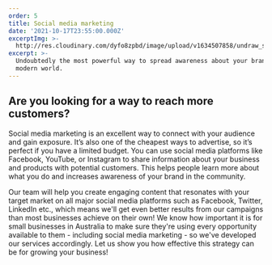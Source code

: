 ```yaml
---
order: 5
title: Social media marketing
date: '2021-10-17T23:55:00.000Z'
excerptImg: >-
  http://res.cloudinary.com/dyfo8zpbd/image/upload/v1634507858/undraw_social_dashboard_k3pt_ec264n.svg
excerpt: >-
  Undoubtedly the most powerful way to spread awareness about your brand in the
  modern world.
---
```

## Are you looking for a way to reach more customers?

Social media marketing is an excellent way to connect with your audience and gain exposure. It’s also one of the cheapest ways to advertise, so it’s perfect if you have a limited budget. You can use social media platforms like Facebook, YouTube, or Instagram to share information about your business and products with potential customers. This helps people learn more about what you do and increases awareness of your brand in the community.

Our team will help you create engaging content that resonates with your target market on all major social media platforms such as Facebook, Twitter, LinkedIn etc., which means we'll get even better results from our campaigns than most businesses achieve on their own! We know how important it is for small businesses in Australia to make sure they're using every opportunity available to them - including social media marketing - so we've developed our services accordingly. Let us show you how effective this strategy can be for growing your business!
